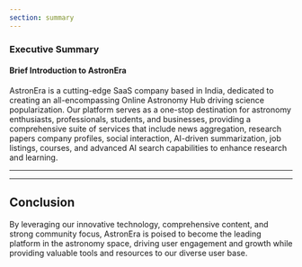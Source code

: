 ```yaml
---
section: summary
---
```


### Executive Summary

#### Brief Introduction to AstronEra

AstronEra is a cutting-edge SaaS company based in India, dedicated to creating an all-encompassing
Online Astronomy Hub driving science popularization. Our platform serves as a one-stop destination
for astronomy enthusiasts, professionals, students, and businesses, providing a comprehensive suite
of services that include news aggregation, research papers company profiles, social interaction,
AI-driven summarization, job listings, courses, and advanced AI search capabilities to enhance
research and learning.

---

<!-- Bulk of content -->

---

## Conclusion

By leveraging our innovative technology, comprehensive content, and strong community focus,
AstronEra is poised to become the leading platform in the astronomy space, driving user engagement
and growth while providing valuable tools and resources to our diverse user base.
